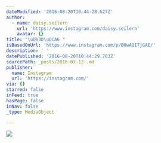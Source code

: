 ```yaml
---
dateModified: '2016-08-20T10:44:28.627Z'
author:
  - name: daisy.seilern
    url: 'https://www.instagram.com/daisy.seilern'
    avatar: {}
title: "\uD83D\uDCA6 "
isBasedOnUrl: 'https://www.instagram.com/p/BHwAQI7jGAE/'
description: ' '
datePublished: '2016-08-20T10:44:29.703Z'
sourcePath: _posts/2016-07-12-.md
publisher:
  name: Instagram
  url: 'https://instagram.com/'
via: {}
starred: false
inFeed: true
hasPage: false
inNav: false
_type: MediaObject

---
```

![](https://imgflo.herokuapp.com/graph/vahj1ThiexotieMo/5446ae86a1a2983352b9a9853cd25a45/croprotate.jpg?cropheight=442&cropwidth=640&degrees=0&input=https%3A%2F%2Fscontent.cdninstagram.com%2Ft51.2885-15%2Fs640x640%2Fsh0.08%2Fe35%2F13636313_1044176475677359_1451572637_n.jpg%3Fig_cache_key%3DMTI5MjUzNDIwMjE1NTk1MDA4NA%253D%253D.2&x=0&y=103)